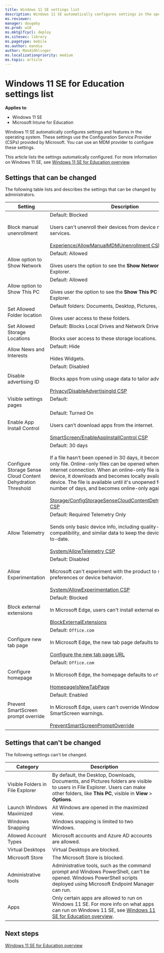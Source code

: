 ```yaml
---
title: Windows 11 SE settings list
description: Windows 11 SE automatically configures settings in the operating system. Learn more about the settings you can control and manage, and the settings you can't change.
ms.reviewer: 
manager: dougeby
ms.prod: w10
ms.mktglfcycl: deploy
ms.sitesec: library
ms.pagetype: mobile
ms.author: mandia
author: MandiOhlinger
ms.localizationpriority: medium
ms.topic: article
---
```


# Windows 11 SE for Education settings list

**Applies to**:

- Windows 11 SE
- Microsoft Intune for Education

Windows 11 SE automatically configures settings and features in the operating system. These settings use the Configuration Service Provider (CSPs) provided by Microsoft. You can use an MDM provider to configure these settings.

This article lists the settings automatically configured. For more information on Windows 11 SE, see [Windows 11 SE for Education overview](windows-11-se-overview.md).

## Settings that can be changed

The following table lists and describes the settings that can be changed by administrators.

| Setting  | Description |
| --- | --- |
| Block manual unenrollment  | Default: Blocked<br/><br/>Users can't unenroll their devices from device management services. <br/><br/>[Experience/AllowManualMDMUnenrollment CSP](/windows/client-management/mdm/policy-csp-experience#experience-allowmanualmdmunenrollment)|
| Allow option to Show Network  | Default: Allowed<br/><br/>Gives users the option to see the **Show Network** folder in File Explorer. |
| Allow option to Show This PC  | Default: Allowed<br/><br/>Gives user the option to see the **Show This PC** folder in File Explorer. |
| Set Allowed Folder location  | Default folders: Documents, Desktop, Pictures, and Downloads<br/><br/>Gives user access to these folders. |
| Set Allowed Storage Locations  | Default: Blocks Local Drives and Network Drives<br/><br/>Blocks user access to these storage locations. |
| Allow News and Interests | Default: Hide<br/><br/>Hides Widgets. |
| Disable advertising ID  | Default: Disabled<br/><br/>Blocks apps from using usage data to tailor advertisements. <br/><br/>[Privacy/DisableAdvertisingId CSP](/windows/client-management/mdm/policy-csp-privacy#privacy-disableadvertisingid) |
| Visible settings pages  | Default: <br/><br/> | 
| Enable App Install Control  | Default: Turned On<br/><br/>Users can’t download apps from the internet.<br/><br/>[SmartScreen/EnableAppInstallControl CSP](/windows/client-management/mdm/policy-csp-smartscreen#smartscreen-enableappinstallcontrol)|
| Configure Storage Sense Cloud Content Dehydration Threshold | Default: 30 days<br/><br/>If a file hasn’t been opened in 30 days, it becomes an online-only file. Online-only files can be opened when there's an internet connection. When an online-only file is opened on a device, it downloads and becomes locally available on that device. The file is available until it's unopened for the specified number of days, and becomes online-only again. <br/><br/>[Storage/ConfigStorageSenseCloudContentDehydrationThreshold CSP](/windows/client-management/mdm/policy-csp-storage#storage-configstoragesensecloudcontentdehydrationthreshold) |
| Allow Telemetry  | Default: Required Telemetry Only<br/><br/>Sends only basic device info, including quality-related data, app compatibility, and similar data to keep the device secure and up-to-date. <br/><br/>[System/AllowTelemetry CSP](/windows/client-management/mdm/policy-csp-system#system-allowtelemetry) |
| Allow Experimentation  | Default: Disabled<br/><br/>Microsoft can't experiment with the product to study user preferences or device behavior. <br/><br/>[System/AllowExperimentation CSP](/windows/client-management/mdm/policy-csp-system#system-allowexperimentation) |
| Block external extensions  | Default: Blocked<br/><br/>In Microsoft Edge, users can't install external extensions. <br/><br/>[BlockExternalExtensions](/DeployEdge/microsoft-edge-policies#blockexternalextensions)|
| Configure new tab page  | Default: `Office.com`<br/><br/>In Microsoft Edge, the new tab page defaults to `office.com`. <br/><br/>[Configure the new tab page URL](/DeployEdge/microsoft-edge-policies#configure-the-new-tab-page-url)|
| Configure homepage  | Default: `Office.com`<br/><br/>In Microsoft Edge, the homepage defaults to `office.com`. <br/><br/>[HomepageIsNewTabPage](/DeployEdge/microsoft-edge-policies#homepageisnewtabpage)|
| Prevent SmartScreen prompt override  | Default: Enabled<br/><br/>In Microsoft Edge, users can't override Windows Defender SmartScreen warnings. <br/><br/>[PreventSmartScreenPromptOverride](/DeployEdge/microsoft-edge-policies#preventsmartscreenpromptoverride)|

## Settings that can't be changed

The following settings can't be changed.

| Category  | Description |
| --- | --- |
| Visible Folders in File Explorer | By default, the Desktop, Downloads, Documents, and Pictures folders are visible to users in File Explorer. Users can make other folders, like **This PC**, visible in **View** > **Options**. |
| Launch Windows Maximized  | All Windows are opened in the maximized view.  |
| Windows Snapping  | Windows snapping is limited to two Windows.  |
| Allowed Account Types  | Microsoft accounts and Azure AD accounts are allowed. |
| Virtual Desktops  | Virtual Desktops are blocked. |
| Microsoft Store  | The Microsoft Store is blocked. |
| Administrative tools  | Administrative tools, such as the command prompt and Windows PowerShell, can't be opened. Windows PowerShell scripts deployed using Microsoft Endpoint Manager can run. |
| Apps  | Only certain apps are allowed to run on Windows 11 SE. For more info on what apps can run on Windows 11 SE, see [Windows 11 SE for Education overview](windows-11-se-overview.md).  |

## Next steps

[Windows 11 SE for Education overview](windows-11-se-overview.md)
